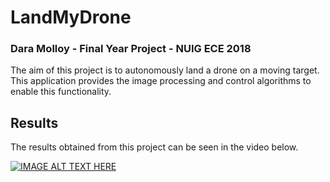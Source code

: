 # LandMyDrone

### Dara Molloy - Final Year Project - NUIG ECE 2018

The aim of this project is to autonomously land a drone on a moving target.
This application provides the image processing and control algorithms to enable this functionality.


## Results

The results obtained from this project can be seen in the video below.

[![IMAGE ALT TEXT HERE](https://img.youtube.com/vi/Qf-FvBtkFR4&t=1s/0.jpg)](https://www.youtube.com/watch?v=Qf-FvBtkFR4&t=1s)